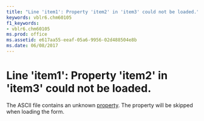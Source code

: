 ```yaml
---
title: "Line 'item1': Property 'item2' in 'item3' could not be loaded."
keywords: vblr6.chm60105
f1_keywords:
- vblr6.chm60105
ms.prod: office
ms.assetid: e617aa55-eeaf-05a6-9956-02d488504e8b
ms.date: 06/08/2017
---
```



# Line 'item1': Property 'item2' in 'item3' could not be loaded.

The ASCII file contains an unknown [property](vbe-glossary.md). The property will be skipped when loading the form.


